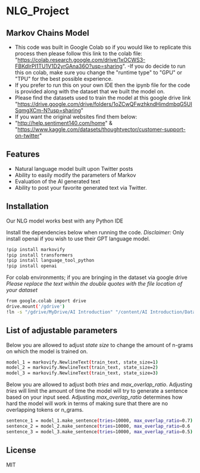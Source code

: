# NLG_Project
## Markov Chains Model

- This code was built in Google Colab so if you would like to replicate this process then please follow this link to the colab file: "https://colab.research.google.com/drive/1xOCWS3-FBKdIrPI1TU1V1D2yrGAna36O?usp=sharing".
-If you do decide to run this on colab, make sure you change the "runtime type" to "GPU" or "TPU" for the best possible experience.
- If you prefer to run this on your own IDE then the ipynb file for the code is provided along with the dataset that we built the model on.
- Please find the datasets used to train the model at this google drive link "https://drive.google.com/drive/folders/1oZCwQFwzhkndHimdmbqG5UISqmgXCm-N?usp=sharing"
- If you want the original websites find them below:
- "http://help.sentiment140.com/home" & "https://www.kaggle.com/datasets/thoughtvector/customer-support-on-twitter"


## Features

- Natural language model built upon Twitter posts
- Ability to easily modify the parameters of Markov
- Evaluation of the AI generated text
- Ability to post your favorite generated text via Twitter.

## Installation

Our NLG model works best with any Python IDE

Install the dependencies below when running the code.
*Disclaimer:* Only install openai if you wish to use their GPT language model.

```bash
!pip install markovify
!pip install transformers
!pip install language_tool_python
!pip install openai
```

For colab environments; if you are bringing in the dataset via google drive
*Please replace the text within the double quotes with the file location of your dataset*

```sh
from google.colab import drive
drive.mount('/gdrive')
!ln -s "/gdrive/MyDrive/AI Introduction" "/content/AI Introduction/Datasets"
```
## List of adjustable parameters
Below you are allowed to adjust *state size* to change the amount of n-grams on which the model is trained on.
```bash
model_1 = markovify.NewlineText(train_text, state_size=1)
model_2 = markovify.NewlineText(train_text, state_size=2)
model_3 = markovify.NewlineText(train_text, state_size=3)
```
Below you are allowed to adjust both *tries* and *max_overlap_ratio*. Adjusting *tries* will limit the amount of time the model will try to generate a sentence based on your input seed. Adjusting *max_overlap_ratio* determines how hard the model will work in terms of making sure that there are no overlapping tokens or n_grams.

```bash
sentence_1 = model_1.make_sentence(tries=10000, max_overlap_ratio=0.7)
sentence_2 = model_2.make_sentence(tries=10000, max_overlap_ratio=0.6
sentence_3 = model_3.make_sentence(tries=10000, max_overlap_ratio=0.5)
```

## License

MIT
